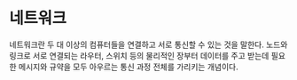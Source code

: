 # 네트워크

네트워크란 두 대 이상의 컴퓨터들을 연결하고 서로 통신할 수 있는 것을 말한다. 노드와 링크로 서로 연결되는 라우터, 스위치 등의 물리적인 장부터 데이터를 주고 받는데 필요한 메시지와 규약을 모두 아우르는 통신 과정 전체를 가리키는 개념이다. 
